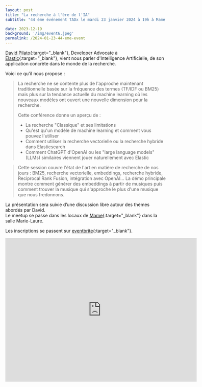 ```yaml
---
layout: post
title: "La recherche à l'ère de l'IA"
subtitle: "44 ème événement TADx le mardi 23 janvier 2024 à 19h à Mame (Tours, 37)"

date: 2023-12-19
background: '/img/event6.jpeg'
permalink: /2024-01-23-44-eme-event
---
```

[David Pilato](https://twitter.com/dadoonet){:target="_blank"}, Developer Advocate à [Elastic](https://www.elastic.co){:target="_blank"}, vient nous parler d'Intelligence Artificielle, de son application concrète dans le monde de la recherche.


Voici ce qu'il nous propose :

>La recherche ne se contente plus de l'approche maintenant traditionnelle basée sur la fréquence des termes (TF/IDF ou BM25) mais plus sur la tendance actuelle du machine learning où les nouveaux modèles ont ouvert une nouvelle dimension pour la recherche.
>
>Cette conférence donne un aperçu de :
> - La recherche "Classique" et ses limitations
> - Qu'est qu'un modèle de machine learning et comment vous pouvez l'utiliser
> - Comment utiliser la recherche vectorielle ou la recherche hybride dans Elasticsearch
> - Comment ChatGPT d'OpenAI ou les "large language models" (LLMs) similaires viennent jouer naturellement avec Elastic

>Cette session couvre l'état de l'art en matière de recherche de nos jours : BM25, recherche vectorielle, embeddings, recherche hybride, Reciprocal Rank Fusion, intégration avec OpenAI... La démo principale montre comment générer des embeddings à partir de musiques puis comment trouver la musique qui s'approche le plus d'une musique que nous fredonnons.

La présentation sera suivie d’une discussion libre autour des thèmes abordés par David.  
Le meetup se passe dans les locaux de [Mame](https://mame-tours.com/){:target="_blank"} dans la salle Marie-Laure.

Les inscriptions se passent sur [eventbrite](https://www.eventbrite.fr/e/billets-tadx-la-recherche-a-lere-de-lia-780328733247){:target="_blank"}.

<iframe src="https://www.google.com/maps/embed?pb=!1m14!1m8!1m3!1d5401.937664338934!2d0.668619!3d47.393041!3m2!1i1024!2i768!4f13.1!3m3!1m2!1s0x0%3A0xf59dd58d55f79b77!2sMAME!5e0!3m2!1sfr!2sfr!4v1572774528763!5m2!1sfr!2sfr" width="600" height="450" frameborder="0" style="border:0;" allowfullscreen=""></iframe>